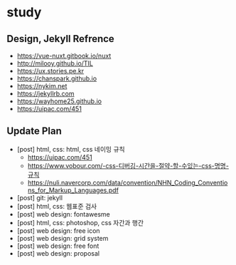 # study
## Design, Jekyll Refrence
- https://vue-nuxt.gitbook.io/nuxt
- http://milooy.github.io/TIL
- https://ux.stories.pe.kr
- https://chanspark.github.io
- https://nykim.net
- https://jekyllrb.com
- https://wayhome25.github.io
- https://uipac.com/451

## Update Plan
- [post] html, css: html, css 네이밍 규칙
	* https://uipac.com/451
	* https://www.vobour.com/-css-디버깅-시간을-절약-할-수있는-css-명명-규칙
	* https://nuli.navercorp.com/data/convention/NHN_Coding_Conventions_for_Markup_Languages.pdf
- [post] git: jekyll
- [post] html, css: 웹표준 검사
- [post] web design: fontawesme
- [post] html, css: photoshop, css 자간과 행간
- [post] web design: free icon
- [post] web design: grid system
- [post] web design: free font
- [post] web design: proposal